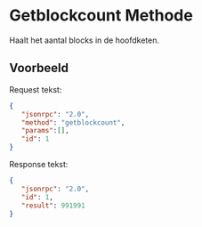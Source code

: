 # Getblockcount Methode

Haalt het aantal blocks in de hoofdketen.

## Voorbeeld

Request tekst:

```json
{
   "jsonrpc": "2.0",
   "method": "getblockcount",
   "params":[],
   "id": 1
}
```

Response tekst:

```json
{
   "jsonrpc": "2.0",
   "id": 1,
   "result": 991991
}
```

